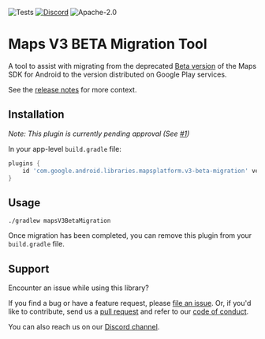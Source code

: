 ![Tests](https://github.com/googlemaps/android-v3-migration/actions/workflows/test.yml/badge.svg)
[![Discord](https://img.shields.io/discord/676948200904589322)](https://discord.gg/hYsWbmk)
![Apache-2.0](https://img.shields.io/badge/license-Apache-blue)

Maps V3 BETA Migration Tool
===========================

A tool to assist with migrating from the deprecated [Beta version](https://developers.google.com/maps/documentation/android-sdk/v310-beta) of the Maps SDK for Android to the version distributed on Google Play services.

See the [release notes](https://developers.google.com/maps/documentation/android-sdk/releases#august_18_2021) for more context.

## Installation

_Note: This plugin is currently pending approval (See [#1](/../../issues/1))_

In your app-level `build.gradle` file:

```groovy
plugins {
    id 'com.google.android.libraries.mapsplatform.v3-beta-migration' version '0.1.0'
}
```

## Usage

```
./gradlew mapsV3BetaMigration
```

Once migration has been completed, you can remove this plugin from your `build.gradle` file.

## Support

Encounter an issue while using this library?

If you find a bug or have a feature request, please [file an issue].
Or, if you'd like to contribute, send us a [pull request] and refer to our [code of conduct].

You can also reach us on our [Discord channel].

[Discord channel]: https://discord.gg/hYsWbmk
[code of conduct]: CODE_OF_CONDUCT.md
[file an issue]: https://github.com/googlemaps/android-v3-migration/issues/new/choose
[pull request]: https://github.com/googlemaps/android-v3-migration/compare
